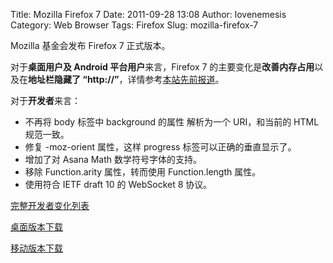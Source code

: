 Title: Mozilla Firefox 7
Date: 2011-09-28 13:08
Author: lovenemesis
Category: Web Browser
Tags: Firefox
Slug: mozilla-firefox-7

Mozilla 基金会发布 Firefox 7 正式版本。

对于**桌面用户及 Android 平台用户**来言，Firefox 7
的主要变化是**改善内存占用**以及在**地址栏隐藏了
“http://”**，详情参考[本站先前报道](http://linuxtoy.org/archives/firefox-7-beta.html)。

对于**开发者**来言：

-   不再将 body 标签中 background 的属性 解析为一个 URI，和当前的 HTML
    规范一致。
-   修复 -moz-orient 属性，这样 progress 标签可以正确的垂直显示了。
-   增加了对 Asana Math 数学符号字体的支持。
-   移除 Function.arity 属性，转而使用 Function.length 属性。
-   使用符合 IETF draft 10 的 WebSocket 8 协议。

[完整开发者变化列表](https://developer.mozilla.org/en/Firefox_7_for_developers)

[桌面版本下载](http://firefox.com.cn/download/#other-download)

[移动版本下载](http://www.mozilla.org/en-US/m/)
